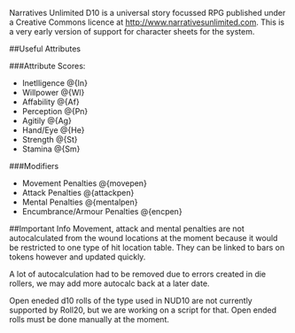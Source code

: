 Narratives Unlimited D10 is a universal story focussed RPG published under a Creative Commons licence at http://www.narrativesunlimited.com. 
This is a very early version of support for character sheets for the system. 

##Useful Attributes

###Attribute Scores:
* Inetlligence @{In}
* Willpower @{Wl}
* Affability @{Af}
* Perception @{Pn}
* Agitily @{Ag}
* Hand/Eye @{He}
* Strength @{St}
* Stamina @{Sm}

###Modifiers
* Movement Penalties @{movepen}
* Attack Penalties @{attackpen}
* Mental Penalties @{mentalpen}
* Encumbrance/Armour Penalties @{encpen}

##Important Info
Movement, attack and mental penalties are not autocalculated from the wound locations at the moment because it would be restricted to one type of hit location table.  They can be linked to bars on tokens however and updated quickly.

A lot of autocalculation had to be removed due to errors created in die rollers, we may add more autocalc back at a later date.

Open eneded d10 rolls of the type used in NUD10 are not currently supported by Roll20, but we are working on a script for that.  Open ended rolls must be done manually at the moment.

